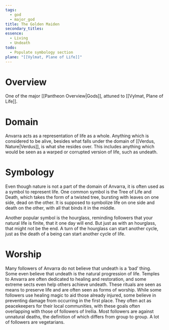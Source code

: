 ```yaml
---
tags:
  - god
  - major_god
title: The Golden Maiden
secondary_titles: 
essence:
  - Living
  - Undeath
todo:
  - Populate symbology section
plane: "[[Vylmat, Plane of Life]]"
---
```

# Overview
One of the major [[Pantheon Overview|Gods]], attuned to [[Vylmat, Plane of Life]].
# Domain
Anvarra acts as a representation of life as a whole. Anything which is considered to be alive, besides what falls under the domain of [[Verdus, Nature|Verdus]], is what she resides over. This includes anything which would be seen as a warped or corrupted version of life, such as undeath.
# Symbology
Even though nature is not a part of the domain of Anvarra, it is often used as a symbol to represent life. One common symbol is the Tree of Life and Death, which takes the form of a twisted tree, bursting with leaves on one side, dead on the other. It is supposed to symbolize life on one side and death on the other, with all that binds it in the middle.

Another popular symbol is the hourglass, reminding followers that your natural life is finite, that it one day will end. But just as with an hourglass, that might not be the end. A turn of the hourglass can start another cycle, just as the death of a being can start another cycle of life.
# Worship
Many followers of Anvarra do not believe that undeath is a ‘bad’ thing. Some even believe that undeath is the natural progression of life. Temples to Anvarra are often dedicated to healing and restoration, and some extreme sects even help others achieve undeath. These rituals are seen as means to preserve life and are often seen as forms of worship. While some followers use healing magic to aid those already injured, some believe in preventing damage from occurring in the first place. They often act as peacekeepers for their local communities, with these goals often overlapping with those of followers of Irellia. Most followers are against unnatural deaths, the definition of which differs from group to group. A lot of followers are vegetarians.